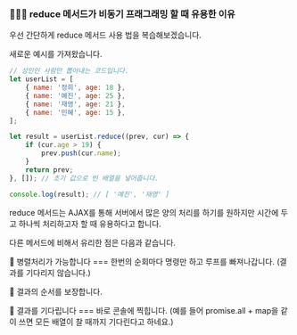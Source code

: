 ### 🙋🏻‍♀️ reduce 메서드가 비동기 프래그래밍 할 때 유용한 이유

우선 간단하게 reduce 메서드 사용 법을 복습해보겠습니다.

새로운 예시를 가져왔습니다.

```js
// 성인인 사람만 뽑아내는 코드입니다.
let userList = [
    { name: '정희', age: 18 },
    { name: '예진', age: 25 },
    { name: '재영', age: 21 },
    { name: '민혜', age: 15 },
];

let result = userList.reduce((prev, cur) => {
    if (cur.age > 19) {
        prev.push(cur.name);
    }
    return prev;
}, []); // 초기 값으로 빈 배열을 넣어줍니다.

console.log(result); // [ '예진', '재영' ]
```

reduce 메서드는 AJAX를 통해 서버에서 많은 양의 처리를 하기를 원하지만 시간에 두고 하나씩 처리하고자 할 때 유용하다고 합니다.

다른 메서드에 비해서 유리한 점은 다음과 같습니다.

📌 병렬처리가 가능합니다 === 한번의 순회마다 명령만 하고 루프를 빠져나갑니다. (결과를 기다리지 않습니다.)

📌 결과의 순서를 보장합니다.

📌 결과를 기다립니다 === 바로 콘솔에 찍힙니다. (예를 들어 promise.all + map을 같이 쓰면 모든 배열이 찰 때까지 기다린다고 하네요.)
